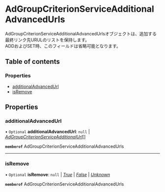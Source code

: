 # AdGroupCriterionServiceAdditionalAdvancedUrls


<div lang=\"ja\">AdGroupCriterionServiceAdditionalAdvancedUrlsオブジェクトは、追加する最終リンク先URULのリストを保持します。<br> ADDおよびSET時、このフィールドは省略可能となります。</div> 

## Table of contents

### Properties

- [additionalAdvancedUrl](adgroupcriterionserviceadditionaladvancedurls.md#additionaladvancedurl)
- [isRemove](adgroupcriterionserviceadditionaladvancedurls.md#isremove)

## Properties

### additionalAdvancedUrl

• `Optional` **additionalAdvancedUrl**: ``null`` \| [*AdGroupCriterionServiceAdditionalUrl*](adgroupcriterionserviceadditionalurl.md)[]

**`memberof`** AdGroupCriterionServiceAdditionalAdvancedUrls

___

### isRemove

• `Optional` **isRemove**: ``null`` \| [*True*](./enums/adgroupcriterionserviceisremove.md#true) \| [*False*](./enums/adgroupcriterionserviceisremove.md#false) \| [*Unknown*](./enums/adgroupcriterionserviceisremove.md#unknown)

**`memberof`** AdGroupCriterionServiceAdditionalAdvancedUrls
